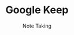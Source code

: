 ---
title: Google Keep
subtitle: Note Taking
provider: google
order:
    - standard-notes
    - joplin
    - nextcloud-notes
    - handwritten-notes
---